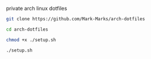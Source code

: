 private arch linux dotfiles

```sh
git clone https://github.com/Mark-Marks/arch-dotfiles
```
```sh
cd arch-dotfiles
```
```sh
chmod +x ./setup.sh
```
```sh
./setup.sh
```
